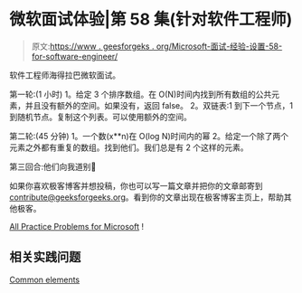 # 微软面试体验|第 58 集(针对软件工程师)

> 原文:[https://www . geesforgeks . org/Microsoft-面试-经验-设置-58-for-software-engineer/](https://www.geeksforgeeks.org/microsoft-interview-experience-set-58-for-software-engineer/)

软件工程师海得拉巴微软面试。

第一轮:(1 小时)
1。给定 3 个排序数组。在 O(N)时间内找到所有数组的公共元素，并且没有额外的空间。如果没有，返回 false。
2。双链表:1 到下一个节点，1 到随机节点。复制这个列表。可以使用额外的空间。

第二轮:(45 分钟)
1。一个数(x**n)在 O(log N)时间内的幂
2。给定一个除了两个元素之外都有重复的数组。找到他们。我们总是有 2 个这样的元素。

第三回合:他们向我道别🙂

如果你喜欢极客博客并想投稿，你也可以写一篇文章并把你的文章邮寄到 contribute@geeksforgeeks.org。看到你的文章出现在极客博客主页上，帮助其他极客。

[All Practice Problems for Microsoft](https://practice.geeksforgeeks.org/company/Microsoft/) !

## 相关实践问题

[Common elements](https://practice.geeksforgeeks.org/problems/common-elements/0)